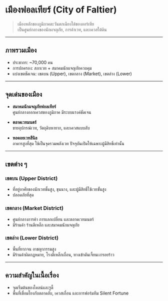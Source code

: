 # เมืองฟอลเทียร์ (City of Faltier)

> เมืองหลักของภูมิภาคตะวันตกเฉียงใต้ของออร์เทีย  
> เป็นศูนย์กลางของนักผจญภัย, การค้าเวท, และเควสใต้ดิน

---

## ภาพรวมเมือง

- ประชากร: ~70,000 คน
- การปกครอง: สภาเวท + สมาคมนักผจญภัยควบคุม
- แบ่งเขตชัดเจน: เขตบน (Upper), เขตกลาง (Market), เขตล่าง (Lower)

---

## จุดเด่นของเมือง

- **สมาคมนักผจญภัยฟอลเทียร์**  
  ศูนย์กลางออกเควสของภูมิภาค มีระบบแรงค์ชัดเจน

- **ตลาดเวทมนตร์**  
  ขายอุปกรณ์เวท, วัตถุดิบหายาก, และเควสแบบลับ

- **หอคอยเวทสีนิล**  
  อาคารสูงที่สุด ใช้เป็นจุดรวมพลังเวท ปัจจุบันเปิดให้เฉพาะผู้มีสิทธิ์เท่านั้น

---

## เขตต่าง ๆ

### เขตบน (Upper District)
- ที่อยู่อาศัยของนักเวทชั้นสูง, ขุนนาง, และผู้มีสิทธิ์ใช้เวทขั้นสูง
- ปลอดภัยที่สุด

### เขตกลาง (Market District)
- ศูนย์กลางการค้า การแลกเปลี่ยน และตลาดเวทมนตร์
- มีร้านค้า ร้านตีเหล็ก และสมาคมนักผจญภัย

### เขตล่าง (Lower District)
- พื้นที่ยากจน อาชญากรรมสูง
- มีร้านค้าผิดกฎหมาย, โรงตีเหล็กเถื่อน, ทางเข้าดันเจี้ยนเงารอยร้าว

---

## ความสำคัญในเนื้อเรื่อง

- จุดเริ่มต้นของไคลน์และรูดี้
- พื้นที่เชื่อมโยงกับตลาดลับ, เควสเถื่อน และการฟอร์มทีม Silent Fortune
